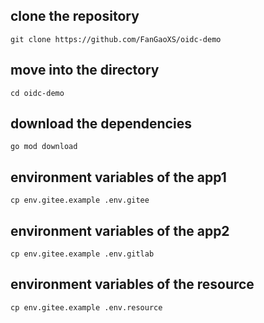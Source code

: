 ## clone the repository

```shell
git clone https://github.com/FanGaoXS/oidc-demo
```

## move into the directory

```shell
cd oidc-demo
```

## download the dependencies

```shell
go mod download
```

## environment variables of the app1

```shell
cp env.gitee.example .env.gitee
```

## environment variables of the app2

```shell
cp env.gitee.example .env.gitlab
```

## environment variables of the resource

```shell
cp env.gitee.example .env.resource
```
